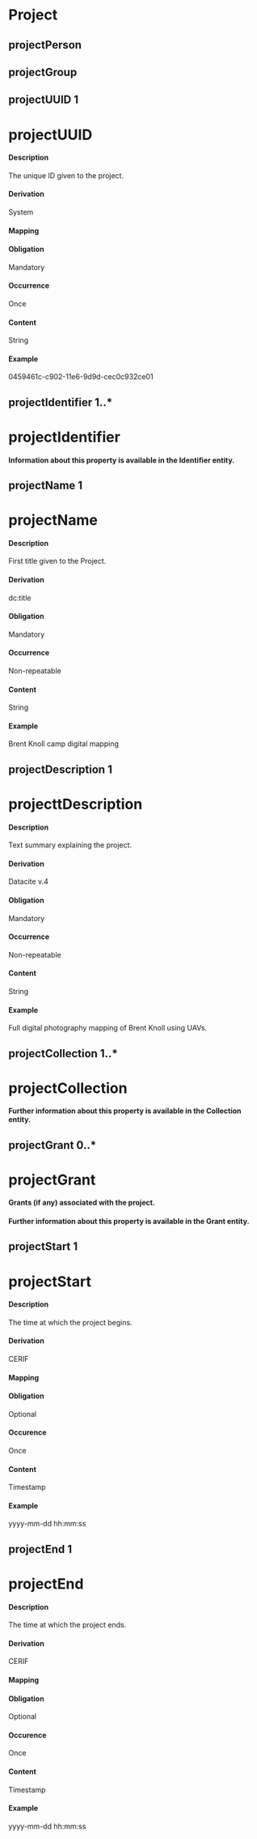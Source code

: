 # Project





## projectPerson 


## projectGroup 


## projectUUID 1 
# projectUUID

#### Description
The unique ID given to the project.

#### Derivation
System

#### Mapping

#### Obligation
Mandatory

#### Occurrence
Once

#### Content 
String

#### Example
0459461c-c902-11e6-9d9d-cec0c932ce01

## projectIdentifier 1..* 
# projectIdentifier

#### Information about this property is available in the Identifier entity.

## projectName 1 
# projectName

#### Description
First title given to the Project.

#### Derivation
dc:title

#### Obligation	
Mandatory

#### Occurrence	
Non-repeatable

#### Content 
String

#### Example
Brent Knoll camp digital mapping 

## projectDescription 1 
# projecttDescription

#### Description
Text summary explaining the project.

#### Derivation
Datacite v.4

#### Obligation	
Mandatory

#### Occurrence	
Non-repeatable

#### Content 
String

#### Example
Full digital photography mapping of Brent Knoll using UAVs.

## projectCollection 1..* 
# projectCollection

#### Further information about this property is available in the Collection entity.

## projectGrant 0..* 
# projectGrant

#### Grants (if any) associated with the project.

#### Further information about this property is available in the Grant entity.

## projectStart 1 
# projectStart

#### Description
The time at which the project begins.

#### Derivation
CERIF 

#### Mapping

#### Obligation	
Optional

#### Occurence
Once

#### Content 
Timestamp

#### Example
yyyy-mm-dd hh:mm:ss

## projectEnd 1 
# projectEnd

#### Description
The time at which the project ends.

#### Derivation
CERIF 

#### Mapping

#### Obligation	
Optional

#### Occurence
Once

#### Content 
Timestamp

#### Example
yyyy-mm-dd hh:mm:ss
